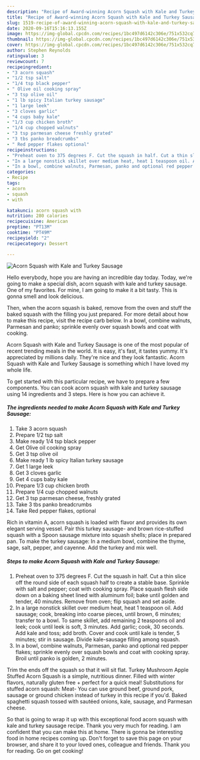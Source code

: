 ```yaml
---
description: "Recipe of Award-winning Acorn Squash with Kale and Turkey Sausage"
title: "Recipe of Award-winning Acorn Squash with Kale and Turkey Sausage"
slug: 1519-recipe-of-award-winning-acorn-squash-with-kale-and-turkey-sausage
date: 2020-09-16T15:16:13.155Z
image: https://img-global.cpcdn.com/recipes/1bc497d6142c306e/751x532cq70/acorn-squash-with-kale-and-turkey-sausage-recipe-main-photo.jpg
thumbnail: https://img-global.cpcdn.com/recipes/1bc497d6142c306e/751x532cq70/acorn-squash-with-kale-and-turkey-sausage-recipe-main-photo.jpg
cover: https://img-global.cpcdn.com/recipes/1bc497d6142c306e/751x532cq70/acorn-squash-with-kale-and-turkey-sausage-recipe-main-photo.jpg
author: Stephen Reynolds
ratingvalue: 3
reviewcount: 7
recipeingredient:
- "3 acorn squash"
- "1/2 tsp salt"
- "1/4 tsp black pepper"
- " Olive oil cooking spray"
- "3 tsp olive oil"
- "1 lb spicy Italian turkey sausage"
- "1 large leek"
- "3 cloves garlic"
- "4 cups baby kale"
- "1/3 cup chicken broth"
- "1/4 cup chopped walnuts"
- "3 tsp parmesan cheese freshly grated"
- "3 tbs panko breadcrumbs"
- " Red pepper flakes optional"
recipeinstructions:
- "Preheat oven to 375 degrees F. Cut the squash in half. Cut a thin slice off the round side of each squash half to create a stable base. Sprinkle with salt and pepper; coat with cooking spray. Place squash flesh side down on a baking sheet lined with aluminum foil; bake until golden and tender, 40 minutes. Remove from oven; flip squash and set aside."
- "In a large nonstick skillet over medium heat, heat 1 teaspoon oil. Add sausage; cook, breaking into coarse pieces, until brown, 6 minutes; transfer to a bowl. To same skillet, add remaining 2 teaspoons oil and leek; cook until leek is soft, 3 minutes. Add garlic; cook, 30 seconds. Add kale and toss; add broth. Cover and cook until kale is tender, 5 minutes; stir in sausage. Divide kale-sausage filling among squash."
- "In a bowl, combine walnuts, Parmesan, panko and optional red pepper flakes; sprinkle evenly over squash bowls and coat with cooking spray. Broil until panko is golden, 2 minutes."
categories:
- Recipe
tags:
- acorn
- squash
- with

katakunci: acorn squash with 
nutrition: 280 calories
recipecuisine: American
preptime: "PT13M"
cooktime: "PT49M"
recipeyield: "2"
recipecategory: Dessert

---
```



![Acorn Squash with Kale and Turkey Sausage](https://img-global.cpcdn.com/recipes/1bc497d6142c306e/751x532cq70/acorn-squash-with-kale-and-turkey-sausage-recipe-main-photo.jpg)

Hello everybody, hope you are having an incredible day today. Today, we're going to make a special dish, acorn squash with kale and turkey sausage. One of my favorites. For mine, I am going to make it a bit tasty. This is gonna smell and look delicious.

Then, when the acorn squash is baked, remove from the oven and stuff the baked squash with the filling you just prepared. For more detail about how to make this recipe, visit the recipe carb below. In a bowl, combine walnuts, Parmesan and panko; sprinkle evenly over squash bowls and coat with cooking.

Acorn Squash with Kale and Turkey Sausage is one of the most popular of recent trending meals in the world. It is easy, it's fast, it tastes yummy. It's appreciated by millions daily. They're nice and they look fantastic. Acorn Squash with Kale and Turkey Sausage is something which I have loved my whole life.


To get started with this particular recipe, we have to prepare a few components. You can cook acorn squash with kale and turkey sausage using 14 ingredients and 3 steps. Here is how you can achieve it.

<!--inarticleads1-->

##### The ingredients needed to make Acorn Squash with Kale and Turkey Sausage:

1. Take 3 acorn squash
1. Prepare 1/2 tsp salt
1. Make ready 1/4 tsp black pepper
1. Get  Olive oil cooking spray
1. Get 3 tsp olive oil
1. Make ready 1 lb spicy Italian turkey sausage
1. Get 1 large leek
1. Get 3 cloves garlic
1. Get 4 cups baby kale
1. Prepare 1/3 cup chicken broth
1. Prepare 1/4 cup chopped walnuts
1. Get 3 tsp parmesan cheese, freshly grated
1. Take 3 tbs panko breadcrumbs
1. Take  Red pepper flakes, optional


Rich in vitamin A, acorn squash is loaded with flavor and provides its own elegant serving vessel. Pair this turkey sausage- and brown rice-stuffed squash with a Spoon sausage mixture into squash shells; place in prepared pan. To make the turkey sausage: In a medium bowl, combine the thyme, sage, salt, pepper, and cayenne. Add the turkey and mix well. 

<!--inarticleads2-->

##### Steps to make Acorn Squash with Kale and Turkey Sausage:

1. Preheat oven to 375 degrees F. Cut the squash in half. Cut a thin slice off the round side of each squash half to create a stable base. Sprinkle with salt and pepper; coat with cooking spray. Place squash flesh side down on a baking sheet lined with aluminum foil; bake until golden and tender, 40 minutes. Remove from oven; flip squash and set aside.
1. In a large nonstick skillet over medium heat, heat 1 teaspoon oil. Add sausage; cook, breaking into coarse pieces, until brown, 6 minutes; transfer to a bowl. To same skillet, add remaining 2 teaspoons oil and leek; cook until leek is soft, 3 minutes. Add garlic; cook, 30 seconds. Add kale and toss; add broth. Cover and cook until kale is tender, 5 minutes; stir in sausage. Divide kale-sausage filling among squash.
1. In a bowl, combine walnuts, Parmesan, panko and optional red pepper flakes; sprinkle evenly over squash bowls and coat with cooking spray. Broil until panko is golden, 2 minutes.


Trim the ends off the squash so that it will sit flat. Turkey Mushroom Apple Stuffed Acorn Squash is a simple, nutritious dinner. Filled with winter flavors, naturally gluten free + perfect for a quick meal! Substitutions for stuffed acorn squash: Meat- You can use ground beef, ground pork, sausage or ground chicken instead of turkey in this recipe if you&#39;d. Baked spaghetti squash tossed with sautéed onions, kale, sausage, and Parmesan cheese. 

So that is going to wrap it up with this exceptional food acorn squash with kale and turkey sausage recipe. Thank you very much for reading. I am confident that you can make this at home. There is gonna be interesting food in home recipes coming up. Don't forget to save this page on your browser, and share it to your loved ones, colleague and friends. Thank you for reading. Go on get cooking!
